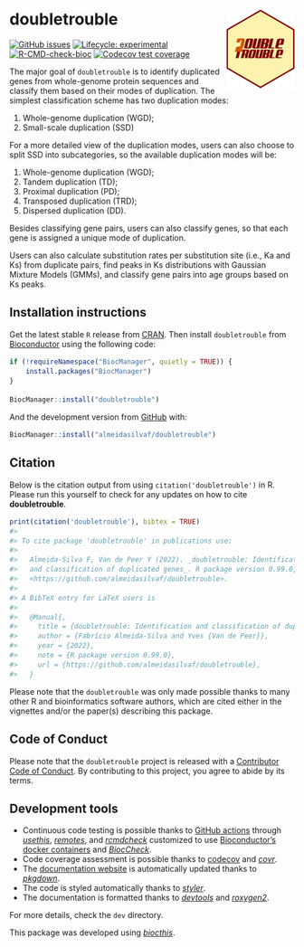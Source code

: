 
<!-- README.md is generated from README.Rmd. Please edit that file -->

# doubletrouble <img src="man/figures/logo.png" align="right" height="139" />

<!-- badges: start -->

[![GitHub
issues](https://img.shields.io/github/issues/almeidasilvaf/doubletrouble)](https://github.com/almeidasilvaf/doubletrouble/issues)
[![Lifecycle:
experimental](https://img.shields.io/badge/lifecycle-experimental-orange.svg)](https://lifecycle.r-lib.org/articles/stages.html#experimental)
[![R-CMD-check-bioc](https://github.com/almeidasilvaf/doubletrouble/workflows/R-CMD-check-bioc/badge.svg)](https://github.com/almeidasilvaf/doubletrouble/actions)
[![Codecov test
coverage](https://codecov.io/gh/almeidasilvaf/doubletrouble/branch/master/graph/badge.svg)](https://codecov.io/gh/almeidasilvaf/doubletrouble?branch=master)
<!-- badges: end -->

The major goal of `doubletrouble` is to identify duplicated genes from
whole-genome protein sequences and classify them based on their modes of
duplication. The simplest classification scheme has two duplication
modes:

1.  Whole-genome duplication (WGD);
2.  Small-scale duplication (SSD)

For a more detailed view of the duplication modes, users can also choose
to split SSD into subcategories, so the available duplication modes will
be:

1.  Whole-genome duplication (WGD);
2.  Tandem duplication (TD);
3.  Proximal duplication (PD);
4.  Transposed duplication (TRD);
5.  Dispersed duplication (DD).

Besides classifying gene pairs, users can also classify genes, so that
each gene is assigned a unique mode of duplication.

Users can also calculate substitution rates per substitution site (i.e.,
Ka and Ks) from duplicate pairs, find peaks in Ks distributions with
Gaussian Mixture Models (GMMs), and classify gene pairs into age groups
based on Ks peaks.

## Installation instructions

Get the latest stable `R` release from
[CRAN](http://cran.r-project.org/). Then install `doubletrouble` from
[Bioconductor](http://bioconductor.org/) using the following code:

``` r
if (!requireNamespace("BiocManager", quietly = TRUE)) {
    install.packages("BiocManager")
}

BiocManager::install("doubletrouble")
```

And the development version from
[GitHub](https://github.com/almeidasilvaf/doubletrouble) with:

``` r
BiocManager::install("almeidasilvaf/doubletrouble")
```

## Citation

Below is the citation output from using `citation('doubletrouble')` in
R. Please run this yourself to check for any updates on how to cite
**doubletrouble**.

``` r
print(citation('doubletrouble'), bibtex = TRUE)
#> 
#> To cite package 'doubletrouble' in publications use:
#> 
#>   Almeida-Silva F, Van de Peer Y (2022). _doubletrouble: Identification
#>   and classification of duplicated genes_. R package version 0.99.0,
#>   <https://github.com/almeidasilvaf/doubletrouble>.
#> 
#> A BibTeX entry for LaTeX users is
#> 
#>   @Manual{,
#>     title = {doubletrouble: Identification and classification of duplicated genes},
#>     author = {Fabrício Almeida-Silva and Yves {Van de Peer}},
#>     year = {2022},
#>     note = {R package version 0.99.0},
#>     url = {https://github.com/almeidasilvaf/doubletrouble},
#>   }
```

Please note that the `doubletrouble` was only made possible thanks to
many other R and bioinformatics software authors, which are cited either
in the vignettes and/or the paper(s) describing this package.

## Code of Conduct

Please note that the `doubletrouble` project is released with a
[Contributor Code of
Conduct](http://bioconductor.org/about/code-of-conduct/). By
contributing to this project, you agree to abide by its terms.

## Development tools

-   Continuous code testing is possible thanks to [GitHub
    actions](https://www.tidyverse.org/blog/2020/04/usethis-1-6-0/)
    through *[usethis](https://CRAN.R-project.org/package=usethis)*,
    *[remotes](https://CRAN.R-project.org/package=remotes)*, and
    *[rcmdcheck](https://CRAN.R-project.org/package=rcmdcheck)*
    customized to use [Bioconductor’s docker
    containers](https://www.bioconductor.org/help/docker/) and
    *[BiocCheck](https://bioconductor.org/packages/3.15/BiocCheck)*.
-   Code coverage assessment is possible thanks to
    [codecov](https://codecov.io/gh) and
    *[covr](https://CRAN.R-project.org/package=covr)*.
-   The [documentation
    website](http://almeidasilvaf.github.io/doubletrouble) is
    automatically updated thanks to
    *[pkgdown](https://CRAN.R-project.org/package=pkgdown)*.
-   The code is styled automatically thanks to
    *[styler](https://CRAN.R-project.org/package=styler)*.
-   The documentation is formatted thanks to
    *[devtools](https://CRAN.R-project.org/package=devtools)* and
    *[roxygen2](https://CRAN.R-project.org/package=roxygen2)*.

For more details, check the `dev` directory.

This package was developed using
*[biocthis](https://bioconductor.org/packages/3.15/biocthis)*.

